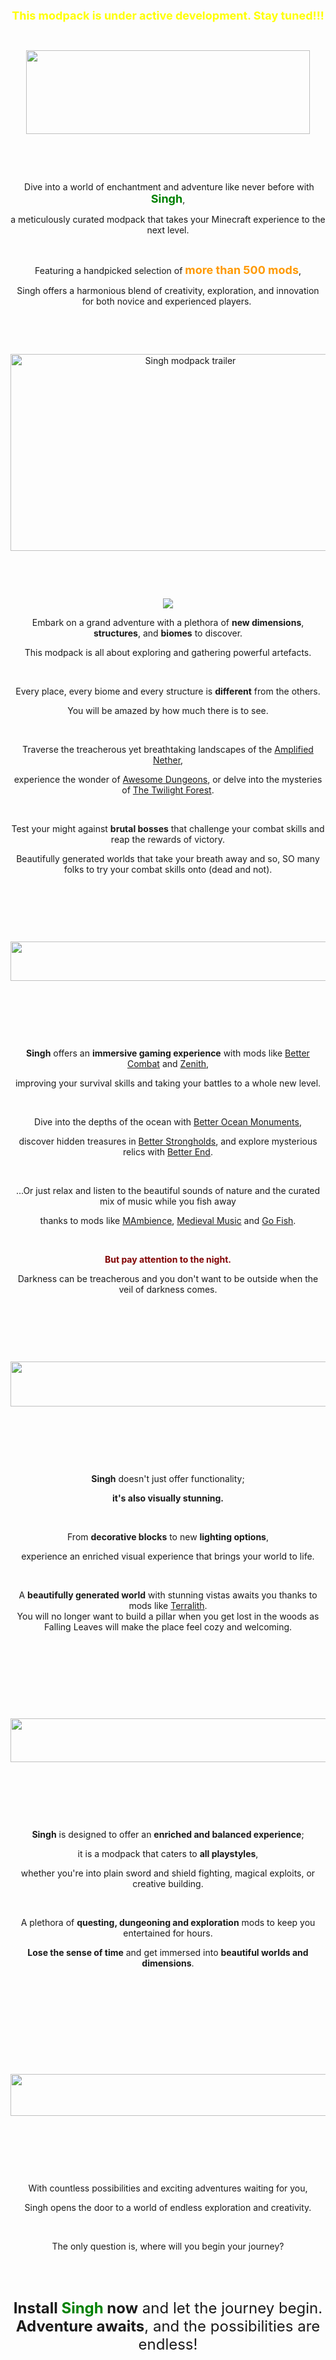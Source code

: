 <p align="center"><span style="font-size: 18px; color: #ff0000;"><strong><span style="color: #ffff00;">This modpack is under active development. Stay tuned!!!</span><br /></strong></span></p>
<p align="center">&nbsp;</p>
<p align="center"><img style="display: block; margin-left: auto; margin-right: auto;" src="https://i.ibb.co/nkt8q19/minecraft-title.png" width="454" height="134" /></p>
<p align="center">&nbsp;</p>
<p align="center">&nbsp;</p>
<p align="center">&nbsp;<span style="font-size: 14px;">Dive into a world of enchantment and adventure like never before with <span style="color: #008000; font-size: 18px;"><strong>Singh</strong></span>, </span></p>
<p align="center"><span style="font-size: 14px;">a meticulously curated modpack that takes your Minecraft experience to the next level.</span></p>
<p align="center">&nbsp;</p>
<p align="center"><span style="font-size: 14px;">Featuring a handpicked selection of <span style="color: #ff9900; font-size: 18px;"><strong>more than 500 mods</strong></span>, </span></p>
<p align="center"><span style="font-size: 14px;">Singh offers a harmonious blend of creativity, exploration, and innovation for both novice and experienced players.</span>&nbsp;</p>
<p align="center">&nbsp;</p>
<p align="center">&nbsp;</p>
<p align="center"><a href="https://www.youtube.com/watch?v=2u34P3pwxKU"><img width="560px" height="315px" alt="Singh modpack trailer" src="https://img.youtube.com/vi/2u34P3pwxKU/maxresdefault.jpg"/></a></p>
<p align="center">&nbsp;</p>
<p align="center">&nbsp;</p>
<p align="center"><img src="https://i.ibb.co/J7RNgLt/minecraft-title-1.png" /></p>
<p align="center">Embark on a grand adventure with a plethora of <strong>new dimensions</strong>, <strong>structures</strong>, and <strong>biomes</strong> to discover.</p>
<p align="center">This modpack is all about exploring and gathering powerful artefacts.</p>
<p align="center">&nbsp;</p>
<p align="center">Every place, every biome and every structure is <strong>different</strong> from the others.</p>
<p align="center">You will be amazed by how much there is to see.</p>
<p align="center">&nbsp;</p>
<p align="center">Traverse the treacherous yet breathtaking landscapes of the <a href="https://www.curseforge.com/minecraft/mc-mods/amplified-nether">Amplified Nether</a>,</p>
<p align="center">experience the wonder of <a href="https://www.curseforge.com/minecraft/mc-mods/awesome-dungeon-fabric">Awesome Dungeons</a>, or delve into the mysteries of <a href="https://www.curseforge.com/minecraft/mc-mods/the-twilight-forest">The Twilight Forest</a>.</p>
<p align="center">&nbsp;</p>
<p align="center">Test your might against <strong>brutal bosses</strong> that challenge your combat skills and reap the rewards of victory.</p>
<p align="center">Beautifully generated worlds that take your breath away and so, SO many folks to try your combat skills onto (dead and not).</p>
<p align="center">&nbsp;</p>
<p align="center">&nbsp;</p>
<p align="center">&nbsp;</p>
<p align="center"><a href="https://i.ibb.co/j3q5png/minecraft-title-2.png"><img style="display: block; margin-left: auto; margin-right: auto;" src="https://i.ibb.co/j3q5png/minecraft-title-2.png" width="688" height="63" /></a></p>
<p align="center">&nbsp;</p>
<p align="center">&nbsp;</p>
<p align="center">&nbsp;</p>
<p align="center"><strong>Singh</strong> offers an <strong>immersive gaming experience</strong> with mods like <a href="https://www.curseforge.com/minecraft/mc-mods/better-combat-by-daedelus">Better Combat</a> and <a href="https://www.curseforge.com/minecraft/mc-mods/zenith">Zenith</a>,</p>
<p align="center">improving your survival skills and taking your battles to a whole new level.</p>
<p align="center">&nbsp;</p>
<p align="center">Dive into the depths of the ocean with <a href="https://www.curseforge.com/minecraft/mc-mods/yungs-better-ocean-monuments-fabric">Better Ocean Monuments</a>,</p>
<p align="center">discover hidden treasures in <a href="https://www.curseforge.com/minecraft/mc-mods/yungs-better-strongholds-fabric">Better Strongholds</a>, and explore mysterious relics with <a href="https://www.curseforge.com/minecraft/mc-mods/betterend">Better End</a>.</p>
<p align="center">&nbsp;</p>
<p align="center">...Or just relax and listen to the beautiful sounds of nature and the curated mix of music while you fish away</p>
<p align="center">thanks to mods like <a href="https://www.curseforge.com/minecraft/mc-mods/mambience">MAmbience</a>, <a href="https://www.curseforge.com/minecraft/mc-mods/medieval-music">Medieval Music</a> and <a href="https://www.curseforge.com/minecraft/mc-mods/go-fish">Go Fish</a>.</p>
<p align="center">&nbsp;</p>
<p align="center"><span style="color: #800000;"><strong>But pay attention to the night. </strong></span></p>
<p align="center">Darkness can be treacherous and you don't want to be outside when the veil of darkness comes.</p>
<p align="center">&nbsp;</p>
<p align="center">&nbsp;</p>
<p align="center">&nbsp;</p>
<p align="center"><img style="display: block; margin-left: auto; margin-right: auto;" src="https://i.ibb.co/sH8Cm4X/minecraft-title-3.png" width="847" height="72" /></p>
<p align="center">&nbsp;</p>
<p align="center">&nbsp;</p>
<p align="center">&nbsp;</p>
<p align="center"><strong>Singh</strong> doesn't just offer functionality;</p>
<p align="center"><strong>it's also visually stunning.</strong></p>
<p align="center">&nbsp;</p>
<p align="center">From <strong>decorative blocks</strong> to new <strong>lighting options</strong>,</p>
<p align="center">experience an enriched visual experience that brings your world to life.</p>
<p align="center">&nbsp;</p>
<p align="center">A <strong>beautifully generated world</strong> with stunning vistas awaits you thanks to mods like <a href="https://www.curseforge.com/minecraft/mc-mods/terralith">Terralith</a>.<br />You will no longer want to build a pillar when you get lost in the woods as Falling Leaves will make the place feel cozy and welcoming.</p>
<p align="center">&nbsp;</p>
<p align="center">&nbsp;</p>
<p align="center">&nbsp;</p>
<p align="center">&nbsp;</p>
<p align="center"><img style="display: block; margin-left: auto; margin-right: auto;" src="https://i.ibb.co/nDyt3Zk/minecraft-title-4.png" width="633" height="70" /></p>
<p align="center">&nbsp;</p>
<p align="center">&nbsp;</p>
<p align="center">&nbsp;</p>
<p align="center"><strong>Singh</strong> is designed to offer an <strong>enriched and balanced experience</strong>;</p>
<p align="center">it is a modpack that caters to <strong>all playstyles</strong>,</p>
<p align="center">whether you're into plain sword and shield fighting, magical exploits, or creative building.</p>
<p align="center">&nbsp;</p>
<p align="center">A plethora of <strong>questing, dungeoning and exploration</strong> mods to keep you entertained for hours.</p>
<p align="center"><strong>Lose the sense of time</strong> and get immersed into <strong>beautiful worlds and dimensions</strong>.</p>
<p align="center">&nbsp;</p>
<p align="center">&nbsp;</p>
<p align="center">&nbsp;</p>
<p align="center">&nbsp;</p>
<p align="center">&nbsp;</p>
<p align="center"><img style="display: block; margin-left: auto; margin-right: auto;" src="https://i.ibb.co/6JSmRMd/minecraft-title-5.png" width="857" height="67" /></p>
<p align="center">&nbsp;</p>
<p align="center">&nbsp;</p>
<p align="center">&nbsp;</p>
<p align="center">With countless possibilities and exciting adventures waiting for you,</p>
<p align="center">Singh opens the door to a world of endless exploration and creativity.</p>
<p align="center">&nbsp;</p>
<p align="center">The only question is, where will you begin your journey?</p>
<p align="center">&nbsp;</p>
<p align="center">&nbsp;</p>
<p align="center"><span style="font-size: 24px;"><strong>Install <span style="color: #008000;">Singh</span> now</strong> and let the journey begin. <strong>Adventure awaits</strong>, and the possibilities are endless!</span></p>
<p align="center">&nbsp;<br /><br /></p>
<p align="center">&nbsp;</p>
<p align="center">&nbsp;</p>